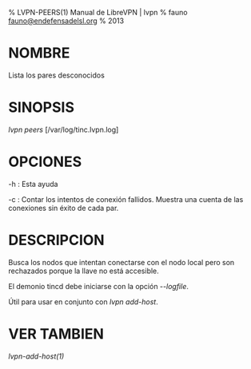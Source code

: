 % LVPN-PEERS(1) Manual de LibreVPN | lvpn
% fauno <fauno@endefensadelsl.org>
% 2013

# NOMBRE

Lista los pares desconocidos


# SINOPSIS

_lvpn peers_ [/var/log/tinc.lvpn.log]


# OPCIONES

-h
:    Esta ayuda

-c
:    Contar los intentos de conexión fallidos.  Muestra una cuenta de
     las conexiones sin éxito de cada par.


# DESCRIPCION

Busca los nodos que intentan conectarse con el nodo local pero son
rechazados porque la llave no está accesible.

El demonio tincd debe iniciarse con la opción _--logfile_.

Útil para usar en conjunto con _lvpn add-host_.


# VER TAMBIEN

_lvpn-add-host(1)_
